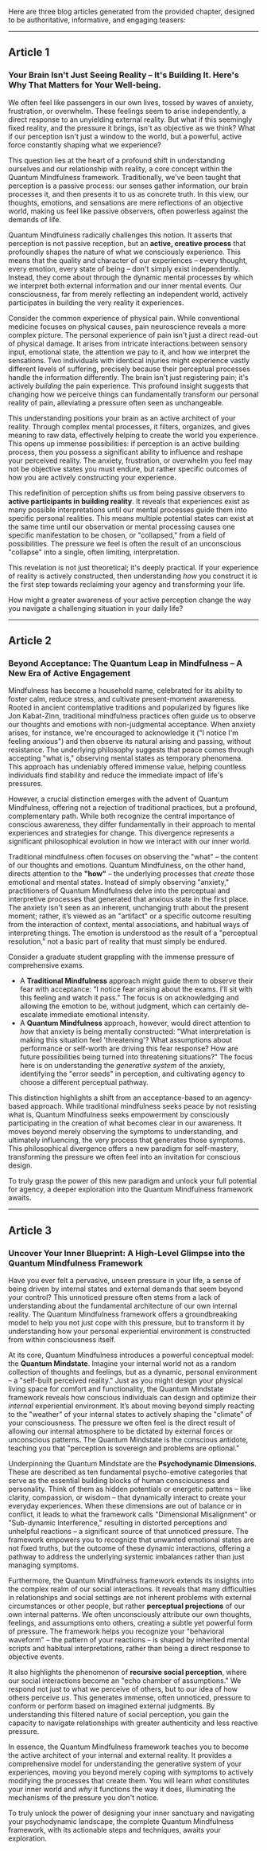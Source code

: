 Here are three blog articles generated from the provided chapter, designed to be authoritative, informative, and engaging teasers:

---

## Article 1

### Your Brain Isn't Just Seeing Reality – It's Building It. Here's Why That Matters for Your Well-being.



We often feel like passengers in our own lives, tossed by waves of anxiety, frustration, or overwhelm. These feelings seem to arise independently, a direct response to an unyielding external reality. But what if this seemingly fixed reality, and the pressure it brings, isn't as objective as we think? What if our perception isn't just a window to the world, but a powerful, active force constantly shaping what we experience?

This question lies at the heart of a profound shift in understanding ourselves and our relationship with reality, a core concept within the Quantum Mindfulness framework. Traditionally, we've been taught that perception is a passive process: our senses gather information, our brain processes it, and then presents it to us as concrete truth. In this view, our thoughts, emotions, and sensations are mere reflections of an objective world, making us feel like passive observers, often powerless against the demands of life.

Quantum Mindfulness radically challenges this notion. It asserts that perception is not passive reception, but an **active, creative process** that profoundly shapes the nature of what we consciously experience. This means that the quality and character of our experiences – every thought, every emotion, every state of being – don't simply exist independently. Instead, they come about through the dynamic mental processes by which we interpret both external information and our inner mental events. Our consciousness, far from merely reflecting an independent world, actively participates in building the very reality it experiences.

Consider the common experience of physical pain. While conventional medicine focuses on physical causes, pain neuroscience reveals a more complex picture. The personal experience of pain isn't just a direct read-out of physical damage. It arises from intricate interactions between sensory input, emotional state, the attention we pay to it, and how we interpret the sensations. Two individuals with identical injuries might experience vastly different levels of suffering, precisely because their perceptual processes handle the information differently. The brain isn't just registering pain; it's actively *building* the pain experience. This profound insight suggests that changing how we perceive things can fundamentally transform our personal reality of pain, alleviating a pressure often seen as unchangeable.

This understanding positions your brain as an active architect of your reality. Through complex mental processes, it filters, organizes, and gives meaning to raw data, effectively helping to create the world you experience. This opens up immense possibilities: if perception is an active building process, then you possess a significant ability to influence and reshape your perceived reality. The anxiety, frustration, or overwhelm you feel may not be objective states you must endure, but rather specific outcomes of how you are actively constructing your experience.

This redefinition of perception shifts us from being passive observers to **active participants in building reality**. It reveals that experiences exist as many possible interpretations until our mental processes guide them into specific personal realities. This means multiple potential states can exist at the same time until our observation or mental processing causes one specific manifestation to be chosen, or "collapsed," from a field of possibilities. The pressure we feel is often the result of an unconscious "collapse" into a single, often limiting, interpretation.

This revelation is not just theoretical; it's deeply practical. If your experience of reality is actively constructed, then understanding *how* you construct it is the first step towards reclaiming your agency and transforming your life.

How might a greater awareness of your active perception change the way you navigate a challenging situation in your daily life?

---

## Article 2

### Beyond Acceptance: The Quantum Leap in Mindfulness – A New Era of Active Engagement



Mindfulness has become a household name, celebrated for its ability to foster calm, reduce stress, and cultivate present-moment awareness. Rooted in ancient contemplative traditions and popularized by figures like Jon Kabat-Zinn, traditional mindfulness practices often guide us to observe our thoughts and emotions with non-judgmental acceptance. When anxiety arises, for instance, we're encouraged to acknowledge it ("I notice I'm feeling anxious") and then observe its natural arising and passing, without resistance. The underlying philosophy suggests that peace comes through accepting "what is," observing mental states as temporary phenomena. This approach has undeniably offered immense value, helping countless individuals find stability and reduce the immediate impact of life's pressures.

However, a crucial distinction emerges with the advent of Quantum Mindfulness, offering not a rejection of traditional practices, but a profound, complementary path. While both recognize the central importance of conscious awareness, they differ fundamentally in their approach to mental experiences and strategies for change. This divergence represents a significant philosophical evolution in how we interact with our inner world.

Traditional mindfulness often focuses on observing the "what" – the content of our thoughts and emotions. Quantum Mindfulness, on the other hand, directs attention to the **"how"** – the underlying processes that *create* those emotional and mental states. Instead of simply observing "anxiety," practitioners of Quantum Mindfulness delve into the perceptual and interpretive processes that generated that anxious state in the first place. The anxiety isn't seen as an inherent, unchanging truth about the present moment; rather, it’s viewed as an "artifact" or a specific outcome resulting from the interaction of context, mental associations, and habitual ways of interpreting things. The emotion is understood as the result of a "perceptual resolution," not a basic part of reality that must simply be endured.

Consider a graduate student grappling with the immense pressure of comprehensive exams.
*   A **Traditional Mindfulness** approach might guide them to observe their fear with acceptance: "I notice fear arising about the exams. I'll sit with this feeling and watch it pass." The focus is on acknowledging and allowing the emotion to be, without judgment, which can certainly de-escalate immediate emotional intensity.
*   A **Quantum Mindfulness** approach, however, would direct attention to *how* that anxiety is being mentally constructed: "What interpretation is making this situation feel 'threatening'? What assumptions about performance or self-worth are driving this fear response? How are future possibilities being turned into threatening situations?" The focus here is on understanding the *generative system* of the anxiety, identifying the "error seeds" in perception, and cultivating agency to choose a different perceptual pathway.

This distinction highlights a shift from an acceptance-based to an agency-based approach. While traditional mindfulness seeks peace by not resisting what is, Quantum Mindfulness seeks empowerment by consciously participating in the creation of what becomes clear in our awareness. It moves beyond merely observing the symptoms to understanding, and ultimately influencing, the very process that generates those symptoms. This philosophical divergence offers a new paradigm for self-mastery, transforming the pressure we often feel into an invitation for conscious design.

To truly grasp the power of this new paradigm and unlock your full potential for agency, a deeper exploration into the Quantum Mindfulness framework awaits.

---

## Article 3

### Uncover Your Inner Blueprint: A High-Level Glimpse into the Quantum Mindfulness Framework



Have you ever felt a pervasive, unseen pressure in your life, a sense of being driven by internal states and external demands that seem beyond your control? This unnoticed pressure often stems from a lack of understanding about the fundamental architecture of our own internal reality. The Quantum Mindfulness framework offers a groundbreaking model to help you not just cope with this pressure, but to transform it by understanding how your personal experiential environment is constructed from within consciousness itself.

At its core, Quantum Mindfulness introduces a powerful conceptual model: the **Quantum Mindstate**. Imagine your internal world not as a random collection of thoughts and feelings, but as a dynamic, personal environment – a "self-built perceived reality." Just as you might design your physical living space for comfort and functionality, the Quantum Mindstate framework reveals how conscious individuals can design and optimize their *internal* experiential environment. It’s about moving beyond simply reacting to the "weather" of your internal states to actively shaping the "climate" of your consciousness. The pressure we often feel is the direct result of allowing our internal atmosphere to be dictated by external forces or unconscious patterns. The Quantum Mindstate is the conscious antidote, teaching you that "perception is sovereign and problems are optional."

Underpinning the Quantum Mindstate are the **Psychodynamic Dimensions**. These are described as ten fundamental psycho-emotive categories that serve as the essential building blocks of human consciousness and personality. Think of them as hidden potentials or energetic patterns – like clarity, compassion, or wisdom – that dynamically interact to create your everyday experiences. When these dimensions are out of balance or in conflict, it leads to what the framework calls "Dimensional Misalignment" or "Sub-dynamic Interference," resulting in distorted perceptions and unhelpful reactions – a significant source of that unnoticed pressure. The framework empowers you to recognize that unwanted emotional states are not fixed truths, but the outcome of these dynamic interactions, offering a pathway to address the underlying systemic imbalances rather than just managing symptoms.

Furthermore, the Quantum Mindfulness framework extends its insights into the complex realm of our social interactions. It reveals that many difficulties in relationships and social settings are not inherent problems with external circumstances or other people, but rather **perceptual projections** of our own internal patterns. We often unconsciously attribute our own thoughts, feelings, and assumptions onto others, creating a subtle yet powerful form of pressure. The framework helps you recognize your "behavioral waveform" – the pattern of your reactions – is shaped by inherited mental scripts and habitual interpretations, rather than being a direct response to objective events.

It also highlights the phenomenon of **recursive social perception**, where our social interactions become an "echo chamber of assumptions." We respond not just to what we perceive of others, but to our idea of how others perceive *us*. This generates immense, often unnoticed, pressure to conform or perform based on imagined external judgments. By understanding this filtered nature of social perception, you gain the capacity to navigate relationships with greater authenticity and less reactive pressure.

In essence, the Quantum Mindfulness framework teaches you to become the active architect of your internal and external reality. It provides a comprehensive model for understanding the generative system of your experiences, moving you beyond merely coping with symptoms to actively modifying the processes that create them. You will learn *what* constitutes your inner world and *why* it functions the way it does, illuminating the mechanisms of the pressure you don't notice.

To truly unlock the power of designing your inner sanctuary and navigating your psychodynamic landscape, the complete Quantum Mindfulness framework, with its actionable steps and techniques, awaits your exploration.